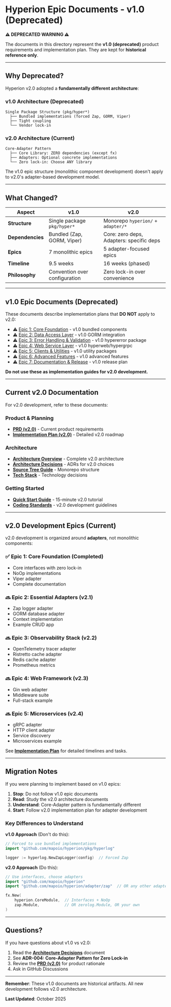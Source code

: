 # Hyperion Epic Documents - v1.0 (Deprecated)

**⚠️ DEPRECATED WARNING ⚠️**

The documents in this directory represent the **v1.0 (deprecated)** product requirements and implementation plan. They are kept for **historical reference only**.

---

## Why Deprecated?

Hyperion v2.0 adopted a **fundamentally different architecture**:

### v1.0 Architecture (Deprecated)
```
Single Package Structure (pkg/hyper*)
  ├── Bundled implementations (forced Zap, GORM, Viper)
  ├── Tight coupling
  └── Vendor lock-in
```

### v2.0 Architecture (Current)
```
Core-Adapter Pattern
  ├── Core Library: ZERO dependencies (except fx)
  ├── Adapters: Optional concrete implementations
  └── Zero lock-in: Choose ANY library
```

The v1.0 epic structure (monolithic component development) doesn't apply to v2.0's adapter-based development model.

---

## What Changed?

| Aspect | v1.0 | v2.0 |
|--------|------|------|
| **Structure** | Single package `pkg/hyper*` | Monorepo `hyperion/` + `adapter/*` |
| **Dependencies** | Bundled (Zap, GORM, Viper) | Core: zero deps, Adapters: specific deps |
| **Epics** | 7 monolithic epics | 5 adapter-focused epics |
| **Timeline** | 9.5 weeks | 16 weeks (phased) |
| **Philosophy** | Convention over configuration | Zero lock-in over convenience |

---

## v1.0 Epic Documents (Deprecated)

These documents describe implementation plans that **DO NOT** apply to v2.0:

- ⚠️ [Epic 1: Core Foundation](epic-1-core-foundation.md) - v1.0 bundled components
- ⚠️ [Epic 2: Data Access Layer](epic-2-data-access-layer.md) - v1.0 GORM integration
- ⚠️ [Epic 3: Error Handling & Validation](epic-3-error-validation.md) - v1.0 hypererror package
- ⚠️ [Epic 4: Web Service Layer](epic-4-web-service-layer.md) - v1.0 hyperweb/hypergrpc
- ⚠️ [Epic 5: Clients & Utilities](epic-5-clients-utilities.md) - v1.0 utility packages
- ⚠️ [Epic 6: Advanced Features](epic-6-advanced-features.md) - v1.0 advanced features
- ⚠️ [Epic 7: Documentation & Release](epic-7-documentation-release.md) - v1.0 release plan

**Do not use these as implementation guides for v2.0 development.**

---

## Current v2.0 Documentation

For v2.0 development, refer to these documents:

### Product & Planning
- **[PRD (v2.0)](../prd.md)** - Current product requirements
- **[Implementation Plan (v2.0)](../implementation-plan.md)** - Detailed v2.0 roadmap

### Architecture
- **[Architecture Overview](../architecture.md)** - Complete v2.0 architecture
- **[Architecture Decisions](../architecture-decisions.md)** - ADRs for v2.0 choices
- **[Source Tree Guide](../architecture/source-tree.md)** - Monorepo structure
- **[Tech Stack](../architecture/tech-stack.md)** - Technology decisions

### Getting Started
- **[Quick Start Guide](../quick-start.md)** - 15-minute v2.0 tutorial
- **[Coding Standards](../architecture/coding-standards.md)** - v2.0 development guidelines

---

## v2.0 Development Epics (Current)

v2.0 development is organized around **adapters**, not monolithic components:

### ✅ Epic 1: Core Foundation (Completed)
- Core interfaces with zero lock-in
- NoOp implementations
- Viper adapter
- Complete documentation

### 🔜 Epic 2: Essential Adapters (v2.1)
- Zap logger adapter
- GORM database adapter
- Context implementation
- Example CRUD app

### 🔜 Epic 3: Observability Stack (v2.2)
- OpenTelemetry tracer adapter
- Ristretto cache adapter
- Redis cache adapter
- Prometheus metrics

### 🔜 Epic 4: Web Framework (v2.3)
- Gin web adapter
- Middleware suite
- Full-stack example

### 🔜 Epic 5: Microservices (v2.4)
- gRPC adapter
- HTTP client adapter
- Service discovery
- Microservices example

See **[Implementation Plan](../implementation-plan.md)** for detailed timelines and tasks.

---

## Migration Notes

If you were planning to implement based on v1.0 epics:

1. **Stop**: Do not follow v1.0 epic documents
2. **Read**: Study the v2.0 architecture documents
3. **Understand**: Core-Adapter pattern is fundamentally different
4. **Start**: Follow v2.0 implementation plan for adapter development

### Key Differences to Understand

**v1.0 Approach** (Don't do this):
```go
// Forced to use bundled implementations
import "github.com/mapoio/hyperion/pkg/hyperlog"

logger := hyperlog.NewZapLogger(config)  // Forced Zap
```

**v2.0 Approach** (Do this):
```go
// Use interfaces, choose adapters
import "github.com/mapoio/hyperion"
import "github.com/mapoio/hyperion/adapter/zap"  // OR any other adapter

fx.New(
    hyperion.CoreModule,  // Interfaces + NoOp
    zap.Module,           // OR zerolog.Module, OR your own
)
```

---

## Questions?

If you have questions about v1.0 vs v2.0:

1. Read the **[Architecture Decisions](../architecture-decisions.md)** document
2. See **ADR-004: Core-Adapter Pattern for Zero Lock-in**
3. Review the **[PRD (v2.0)](../prd.md)** for product rationale
4. Ask in GitHub Discussions

---

**Remember**: These v1.0 documents are historical artifacts. All new development follows v2.0 architecture.

**Last Updated**: October 2025

